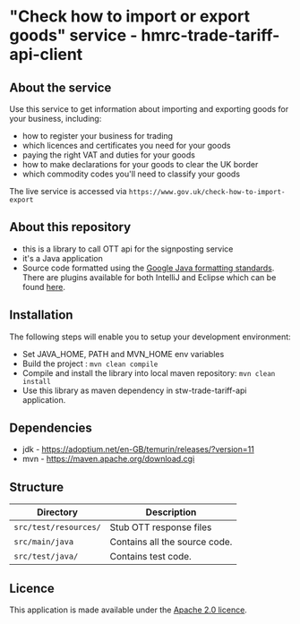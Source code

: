 # "Check how to import or export goods" service - hmrc-trade-tariff-api-client

## About the service

Use this service to get information about importing and exporting goods for your business, including:

- how to register your business for trading
- which licences and certificates you need for your goods
- paying the right VAT and duties for your goods
- how to make declarations for your goods to clear the UK border
- which commodity codes you'll need to classify your goods

The live service is accessed via ```https://www.gov.uk/check-how-to-import-export```

## About this repository
- this is a library to call OTT api for the signposting service
- it's a Java application
- Source code formatted using the [Google Java formatting standards](https://google.github.io/styleguide/javaguide.html). There are plugins available for both IntelliJ and Eclipse which can be found [here](https://github.com/google/google-java-format).

## Installation

The following steps will enable you to setup your development environment:

* Set JAVA_HOME, PATH and MVN_HOME env variables
* Build the project : ```mvn clean compile```
* Compile and install the library into local maven repository: ```mvn clean install```
* Use this library as maven dependency in stw-trade-tariff-api application.

## Dependencies

* jdk - https://adoptium.net/en-GB/temurin/releases/?version=11
* mvn - https://maven.apache.org/download.cgi

## Structure

| Directory                  | Description                   |
|----------------------------|-------------------------------|
| `src/test/resources/`      | Stub OTT response files       |
| `src/main/java`            | Contains all the source code. |
| `src/test/java/`           | Contains test code.           |

## Licence

This application is made available under the [Apache 2.0 licence](/LICENSE).
